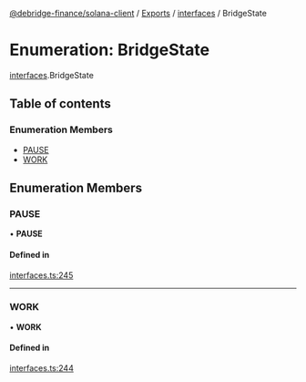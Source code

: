 [@debridge-finance/solana-client](../README.md) / [Exports](../modules.md) / [interfaces](../modules/interfaces.md) / BridgeState

# Enumeration: BridgeState

[interfaces](../modules/interfaces.md).BridgeState

## Table of contents

### Enumeration Members

- [PAUSE](interfaces.BridgeState.md#pause)
- [WORK](interfaces.BridgeState.md#work)

## Enumeration Members

### PAUSE

• **PAUSE**

#### Defined in

[interfaces.ts:245](https://github.com/debridge-finance/solana-contracts-client/blob/1b61583/src/interfaces.ts#L245)

___

### WORK

• **WORK**

#### Defined in

[interfaces.ts:244](https://github.com/debridge-finance/solana-contracts-client/blob/1b61583/src/interfaces.ts#L244)
